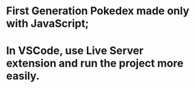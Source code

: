 # First Generation Pokedex made only with JavaScript;

# In VSCode, use Live Server extension and run the project more easily.
